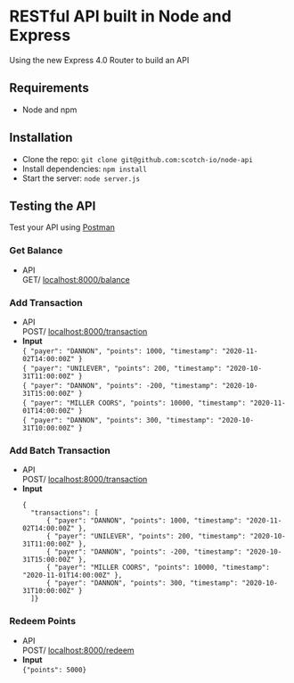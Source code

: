 # RESTful API built in Node and Express

Using the new Express 4.0 Router to build an API

## Requirements

- Node and npm

## Installation

- Clone the repo: `git clone git@github.com:scotch-io/node-api`
- Install dependencies: `npm install`
- Start the server: `node server.js`

## Testing the API
Test your API using [Postman](https://chrome.google.com/webstore/detail/postman-rest-client-packa/fhbjgbiflinjbdggehcddcbncdddomop)

### Get Balance
- API <br> GET/ <localhost:8000/balance>

### Add Transaction
- API <br> POST/ <localhost:8000/transaction>
- **Input** <br> 
  `{ "payer": "DANNON", "points": 1000, "timestamp": "2020-11-02T14:00:00Z" }` <br>
  `{ "payer": "UNILEVER", "points": 200, "timestamp": "2020-10-31T11:00:00Z" }`<br>
  `{ "payer": "DANNON", "points": -200, "timestamp": "2020-10-31T15:00:00Z" }` <br>
  `{ "payer": "MILLER COORS", "points": 10000, "timestamp": "2020-11-01T14:00:00Z" }`<br>
  `{ "payer": "DANNON", "points": 300, "timestamp": "2020-10-31T10:00:00Z" }`

### Add Batch Transaction
- API <br> POST/ <localhost:8000/transaction>
- **Input** <br>
  ```
  {
    "transactions": [
        { "payer": "DANNON", "points": 1000, "timestamp": "2020-11-02T14:00:00Z" },
        { "payer": "UNILEVER", "points": 200, "timestamp": "2020-10-31T11:00:00Z" },
        { "payer": "DANNON", "points": -200, "timestamp": "2020-10-31T15:00:00Z" },
        { "payer": "MILLER COORS", "points": 10000, "timestamp": "2020-11-01T14:00:00Z" },
        { "payer": "DANNON", "points": 300, "timestamp": "2020-10-31T10:00:00Z" }
    ]}

### Redeem Points
- API <br> POST/ <localhost:8000/redeem>
- **Input** <br>
  `{"points": 5000}` <br>
